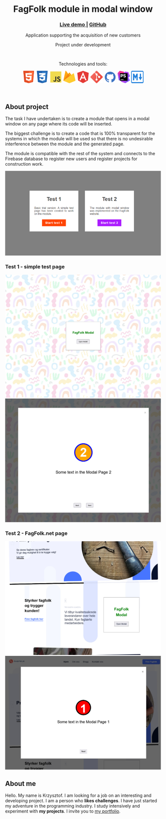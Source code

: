 <div align="center">
    <h1>FagFolk module in modal window</h1>
    <h3>
        <a href="https://chriskodehub.github.io/fagfolk-modal-window-mvc">
            Live demo
        </a>
        <span> | </span>
        <a href="https://github.com/chriskodehub/fagfolk-modal-window-mvc">
            GitHub
        </a>
    </h3>
    <p>Application supporting the acquisition of new customers</p>
    <p>Project under development</p>
        <br>
        <p>Technologies and tools:</p>
    <p>
        <img src="img/html5.svg" width="40" height="40" alt="html"/>
        <img src="img/css3.svg" width="40" height="40" alt="css"/>
        <img src="img/js.svg" width="40" height="40" alt="javascript"/>
        <img src="img/firebase.svg" width="40" height="40" alt="firebase"/>
        <img src="img/angular.svg" width="40" height="40" alt="angular"/>
        <img src="img/git.svg" width="40" height="40" alt="git"/>
        <img src="img/github.svg" width="40" height="40" alt="github"/>
        <img src="img/phpstorm.svg" width="40" height="40" alt="phpstorm"/>
        <img src="img/md.svg" width="40" height="40" alt="markdown"/>
    </p>
</div>
<br>

## About project

The task I have undertaken is to create a module that opens in a modal window on any page where its code will be inserted.

The biggest challenge is to create a code that is 100% transparent for the systems in which the module will be used so that there is no undesirable interference between the module and the generated page.

The module is compatible with the rest of the system and connects to the Firebase database to register new users and register projects for construction work.

![tests](img/tests.png)

### Test 1 - simple test page

![test1-1](img/test1-1.jpeg)
![test1-2](img/test1-2.jpeg)

### Test 2 - FagFolk.net page

![test2-1](img/test2-1.jpeg)
![test2-2](img/test2-2.jpeg)

## About me

Hello. My name is Krzysztof. I am looking for a job on an interesting and developing project. I am a person who **likes challenges**. I have just started my adventure in the programming industry. I study intensively and experiment with **my projects**. I invite you to [my portfolio](https://chriskodehub.github.io/portfolio/). 


